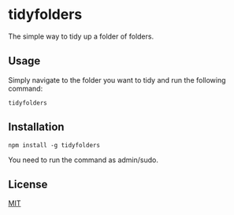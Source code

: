 # tidyfolders

The simple way to tidy up a folder of folders.

## Usage

Simply navigate to the folder you want to tidy and run the following command:

    tidyfolders

## Installation

    npm install -g tidyfolders

You need to run the command as admin/sudo.

## License

[MIT](/LICENSE)
